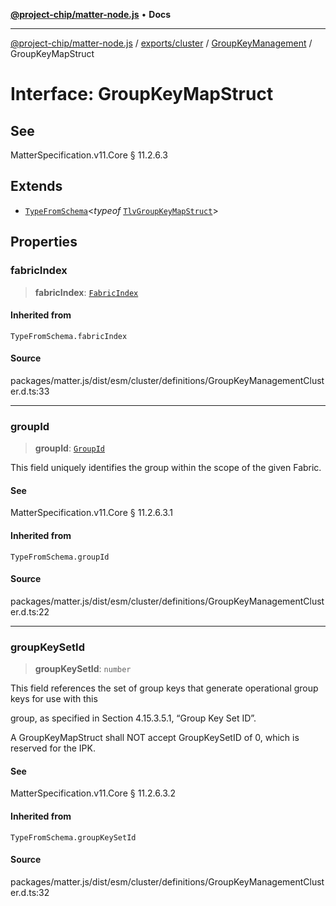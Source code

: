 [**@project-chip/matter-node.js**](../../../../../README.md) • **Docs**

***

[@project-chip/matter-node.js](../../../../../modules.md) / [exports/cluster](../../../README.md) / [GroupKeyManagement](../README.md) / GroupKeyMapStruct

# Interface: GroupKeyMapStruct

## See

MatterSpecification.v11.Core § 11.2.6.3

## Extends

- [`TypeFromSchema`](../../../../tlv/README.md#typefromschemas)\<*typeof* [`TlvGroupKeyMapStruct`](../README.md#tlvgroupkeymapstruct)\>

## Properties

### fabricIndex

> **fabricIndex**: [`FabricIndex`](../../../../datatype/README.md#fabricindex)

#### Inherited from

`TypeFromSchema.fabricIndex`

#### Source

packages/matter.js/dist/esm/cluster/definitions/GroupKeyManagementCluster.d.ts:33

***

### groupId

> **groupId**: [`GroupId`](../../../../datatype/README.md#groupid)

This field uniquely identifies the group within the scope of the given Fabric.

#### See

MatterSpecification.v11.Core § 11.2.6.3.1

#### Inherited from

`TypeFromSchema.groupId`

#### Source

packages/matter.js/dist/esm/cluster/definitions/GroupKeyManagementCluster.d.ts:22

***

### groupKeySetId

> **groupKeySetId**: `number`

This field references the set of group keys that generate operational group keys for use with this

group, as specified in Section 4.15.3.5.1, “Group Key Set ID”.

A GroupKeyMapStruct shall NOT accept GroupKeySetID of 0, which is reserved for the IPK.

#### See

MatterSpecification.v11.Core § 11.2.6.3.2

#### Inherited from

`TypeFromSchema.groupKeySetId`

#### Source

packages/matter.js/dist/esm/cluster/definitions/GroupKeyManagementCluster.d.ts:32
